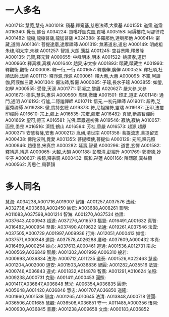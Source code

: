 # 一人多名
A001713: 慧菀,慧苑
A001019: 窺基,釋窺基,慈恩法師,大乘基
A001551: 道霈,道霑
A016340: 覺音,佛音
A034224: 貢噶呼圖克圖,貢噶
A005158: 阿耨樓陀,阿那律陀
A001482: 龍樹,龍樹菩薩,龍猛菩薩
A024388: 多羅那他,達喇那他
A009414: 密藏,道開
A001361: 菩提達磨,達摩禪師
A001319: 無著道忠,道忠
A000149: 明成祖朱棣,明太宗,朱棣
A001257: 智旭,大朗,蕅益
A001245: 空谷景隆,釋景隆
A000135: 元賢,釋元賢
A000655: 中峰明本,明本
A001522: 姚廣孝,道衍
A000960: 釋真樸,真樸
A001640: 趙炅,宋太宗
A001893: 頤藏,賾藏主
A001993: 釋觀衡,觀衡
A000008: 釋一行,一行
A001657: 釋廣伸,廣伸
A000525: 釋杜順,杜順法師,法順
A001113: 釋淨源,淨源
A000061: 釋大惠,大惠
A000095: 不空,阿謨伽,阿謨伽三藏
A001304: 儼法師,智儼
A000085: 子璿,長水子璿
A003855: 如瑩,如學
A000555: 受登,天溪
A001771: 郭凝之,黎眉
A020627: 嚴大參,大參
A001673: 德洪,慧洪,惠洪
A000560: 周理,徹庸
A001501: 印正,道正
A001148: 通門,通明
A016193: 行謐,二隱謐禪師
A010711: 悟元,一初元禪師
A019011: 超秀,芝巖秀禪師
A019288: 徹,寶持玄總
A019373: 符,尼祖揆符,靈瑞
A019187: 正印,法璽印禪師
A016610: 宗上,蘊上
A016535: 宗宏,蘊宏
A016482: 真智,斷愚智禪師
A001669: 聖可,德玉
A016581: 光佛,華巖還初佛
A019546: 寂訥,寂納
A010057: 函昰,圅昰
A016516: 濟悟,鶴山
A016594: 芳桂,香嚴
A016573: 超源,超原
A000371: 安慧菩薩,安惠
A000212: 胤禛,清世宗
A001358: 菩提流志,菩提留支
A000438: 佛陀波利,覺愛
A001355: 菩提㗚使,菩提仙
A000129: 元照,釋元照
A000946: 趙德昌,宋真宗
A000282: 延壽,智覺
A000296: 道世,玄惲
A001582: 釋靖邁,靖邁
A000065: 大韶,大韻
A001188: 彭際清,彭紹升
A001769: 鄭澄德,妙空子
A000607: 宗鏡,釋宗鏡
A000432: 廣和,卍蓮
A001166: 陳熙願,真益願
A000562: 周思仁,周夢顏

# 多人同名
慧海: A034238,A001716,A019007
智旭: A001257,A037576
法藏: A032738,A003668,A002450
圓悟: A003688,A008261
普明: A011083,A037598,A001214
智海: A001270,A037534
益證: A037643,A000943
超源: A037276,A016573
福慧: A016491,A001632
真智: A016482,A000954
至善: A037490,A019622
法通: A019261,A037546
法雲: A037505,A000729,A001997,A009936
行海: A012051,A000413
如惺: A037571,A000348
道崇: A037578,A026288
廣和: A037609,A000432
本真: A016469,A000254
妙心: A037613,A000461
道通: A001536,A012731
宗永: A000569,A036849
智嚴: A001302,A001999,A006310
般若: A000993,A036834
法海: A000712,A011235
道泰: A001526,A022463
慧遠: A001204,A002000
道安: A001503,A036836
智圓: A001282,A035516
法寶: A000746,A036843
遵式: A001832,A014878
智廣: A001291,A010624
法照: A009238,A000731
克勤: A001411,A000453
圓照: A001417,A036847,A036848
慧光: A006354,A036835
圓澄: A005648,A001420,A036846
慧忠: A001707,A036850
道隆: A001960,A001538
智度: A001265,A010645
法清: A013848,A000718
德圓: A036506,A001685
慧觀: A036508,A036851
守一: A011485,A000356
悟開: A000930,A036845
普巖: A001238,A009658
文煥: A000183,A036852
